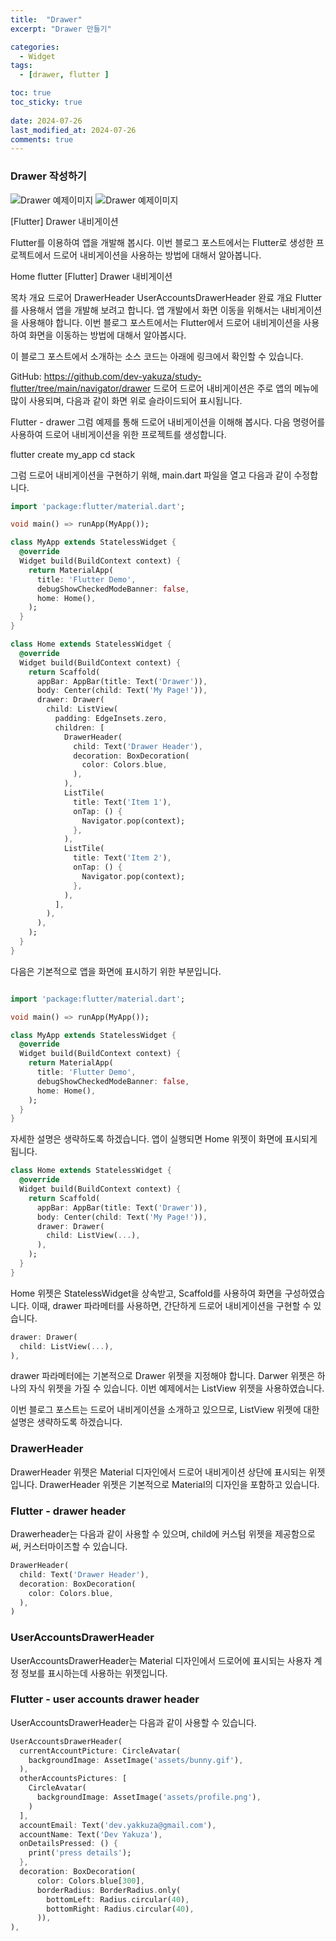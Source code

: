```yaml
---
title:  "Drawer" 
excerpt: "Drawer 만들기"

categories:
  - Widget
tags:
  - [drawer, flutter ]

toc: true
toc_sticky: true
 
date: 2024-07-26
last_modified_at: 2024-07-26
comments: true
---
```


### Drawer 작성하기
![Drawer 예제이미지 ](/assets/images/drawer1.png)
![Drawer 예제이미지 ](/assets/images/drawer2.png)


[Flutter] Drawer 내비게이션


Flutter를 이용하여 앱을 개발해 봅시다. 이번 블로그 포스트에서는 Flutter로 생성한 프로젝트에서 드로어 내비게이션을 사용하는 방법에 대해서 알아봅니다.




Home
flutter
[Flutter] Drawer 내비게이션

목차
개요
드로어
DrawerHeader
UserAccountsDrawerHeader
완료
개요
Flutter를 사용해서 앱을 개발해 보려고 합니다. 앱 개발에서 화면 이동을 위해서는 내비게이션을 사용해야 합니다. 이번 블로그 포스트에서는 Flutter에서 드로어 내비게이션을 사용하여 화면을 이동하는 방법에 대해서 알아봅시다.

이 블로그 포스트에서 소개하는 소스 코드는 아래에 링크에서 확인할 수 있습니다.

GitHub: https://github.com/dev-yakuza/study-flutter/tree/main/navigator/drawer
드로어
드로어 내비게이션은 주로 앱의 메뉴에 많이 사용되며, 다음과 같이 화면 위로 슬라이드되어 표시됩니다.

Flutter - drawer
그럼 예제를 통해 드로어 내비게이션을 이해해 봅시다. 다음 명령어를 사용하여 드로어 내비게이션을 위한 프로젝트를 생성합니다.

flutter create my_app
cd stack


그럼 드로어 내비게이션을 구현하기 위해, main.dart 파일을 열고 다음과 같이 수정합니다.


```dart
import 'package:flutter/material.dart';

void main() => runApp(MyApp());

class MyApp extends StatelessWidget {
  @override
  Widget build(BuildContext context) {
    return MaterialApp(
      title: 'Flutter Demo',
      debugShowCheckedModeBanner: false,
      home: Home(),
    );
  }
}

class Home extends StatelessWidget {
  @override
  Widget build(BuildContext context) {
    return Scaffold(
      appBar: AppBar(title: Text('Drawer')),
      body: Center(child: Text('My Page!')),
      drawer: Drawer(
        child: ListView(
          padding: EdgeInsets.zero,
          children: [
            DrawerHeader(
              child: Text('Drawer Header'),
              decoration: BoxDecoration(
                color: Colors.blue,
              ),
            ),
            ListTile(
              title: Text('Item 1'),
              onTap: () {
                Navigator.pop(context);
              },
            ),
            ListTile(
              title: Text('Item 2'),
              onTap: () {
                Navigator.pop(context);
              },
            ),
          ],
        ),
      ),
    );
  }
}

```






다음은 기본적으로 앱을 화면에 표시하기 위한 부분입니다.

```dart

import 'package:flutter/material.dart';

void main() => runApp(MyApp());

class MyApp extends StatelessWidget {
  @override
  Widget build(BuildContext context) {
    return MaterialApp(
      title: 'Flutter Demo',
      debugShowCheckedModeBanner: false,
      home: Home(),
    );
  }
}

```
자세한 설명은 생략하도록 하겠습니다. 앱이 실행되면 Home 위젯이 화면에 표시되게 됩니다.



```dart
class Home extends StatelessWidget {
  @override
  Widget build(BuildContext context) {
    return Scaffold(
      appBar: AppBar(title: Text('Drawer')),
      body: Center(child: Text('My Page!')),
      drawer: Drawer(
        child: ListView(...),
      ),
    );
  }
}
```
Home 위젯은 StatelessWidget을 상속받고, Scaffold를 사용하여 화면을 구성하였습니다. 이때, drawer 파라메터를 사용하면, 간단하게 드로어 내비게이션을 구현할 수 있습니다.

```dart
drawer: Drawer(
  child: ListView(...),
),

```

drawer 파라메터에는 기본적으로 Drawer 위젯을 지정해야 합니다. Darwer 위젯은 하나의 자식 위젯을 가질 수 있습니다. 이번 예제에서는 ListView 위젯을 사용하였습니다.

이번 블로그 포스트는 드로어 내비게이션을 소개하고 있으므로, ListView 위젯에 대한 설명은 생략하도록 하겠습니다.

### DrawerHeader
DrawerHeader 위젯은 Material 디자인에서 드로어 내비게이션 상단에 표시되는 위젯입니다. DrawerHeader 위젯은 기본적으로 Material의 디자인을 포함하고 있습니다.

### Flutter - drawer header
Drawerheader는 다음과 같이 사용할 수 있으며, child에 커스텀 위젯을 제공함으로써, 커스터마이즈할 수 있습니다.
```dart
DrawerHeader(
  child: Text('Drawer Header'),
  decoration: BoxDecoration(
    color: Colors.blue,
  ),
)
```

### UserAccountsDrawerHeader
UserAccountsDrawerHeader는 Material 디자인에서 드로어에 표시되는 사용자 계정 정보를 표시하는데 사용하는 위젯입니다.

### Flutter - user accounts drawer header
UserAccountsDrawerHeader는 다음과 같이 사용할 수 있습니다.

```dart
UserAccountsDrawerHeader(
  currentAccountPicture: CircleAvatar(
    backgroundImage: AssetImage('assets/bunny.gif'),
  ),
  otherAccountsPictures: [
    CircleAvatar(
      backgroundImage: AssetImage('assets/profile.png'),
    )
  ],
  accountEmail: Text('dev.yakkuza@gmail.com'),
  accountName: Text('Dev Yakuza'),
  onDetailsPressed: () {
    print('press details');
  },
  decoration: BoxDecoration(
      color: Colors.blue[300],
      borderRadius: BorderRadius.only(
        bottomLeft: Radius.circular(40),
        bottomRight: Radius.circular(40),
      )),
),

```
